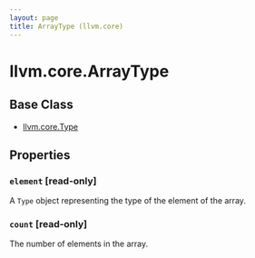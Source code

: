 ```yaml
---
layout: page
title: ArrayType (llvm.core)
---
```



# llvm.core.ArrayType

## Base Class

- [llvm.core.Type](llvm.core.Type.html)

## Properties


### `element` \[read-only]

A `Type` object representing the type of the element of the array.


### `count` \[read-only]

The number of elements in the array.

